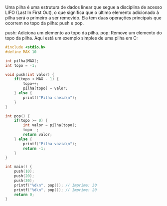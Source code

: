 Uma pilha é uma estrutura de dados linear que segue a disciplina de acesso LIFO (Last In First Out), o que significa que o último elemento adicionado à pilha será o primeiro a ser removido. Ela tem duas operações principais que ocorrem no topo da pilha: push e pop.

push: Adiciona um elemento ao topo da pilha.
pop: Remove um elemento do topo da pilha.
Aqui está um exemplo simples de uma pilha em C:
```c
#include <stdio.h>
#define MAX 10

int pilha[MAX];
int topo = -1;

void push(int valor) {
    if(topo < MAX - 1) {
        topo++;
        pilha[topo] = valor;
    } else {
        printf("Pilha cheia\n");
    }
}

int pop() {
    if(topo >= 0) {
        int valor = pilha[topo];
        topo--;
        return valor;
    } else {
        printf("Pilha vazia\n");
        return -1;
    }
}

int main() {
    push(10);
    push(20);
    push(30);
    printf("%d\n", pop()); // Imprime: 30
    printf("%d\n", pop()); // Imprime: 20
    return 0;
}
```